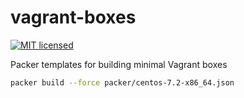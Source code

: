 # vagrant-boxes

[![MIT licensed](https://img.shields.io/badge/license-MIT-blue.svg)](https://raw.githubusercontent.com/wolffaxn/vagrant-boxes/master/LICENSE)

Packer templates for building minimal Vagrant boxes

```bash
packer build --force packer/centos-7.2-x86_64.json
```
